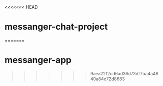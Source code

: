 <<<<<<< HEAD
# messanger-chat-project
=======
# messanger-app
>>>>>>> 9aea22f2cd6ad36d73df7ba4a4840a84e72d8683
